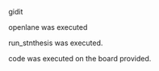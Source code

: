 gidit  

openlane was executed  

run_stnthesis was executed.  


code was executed on the board provided.  
